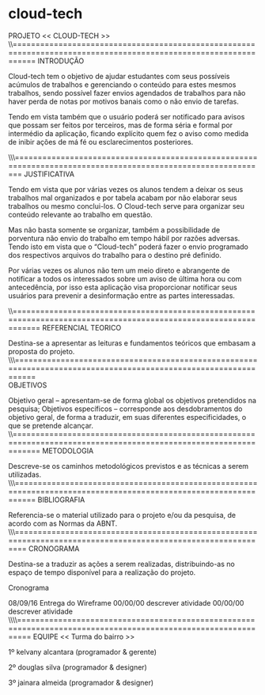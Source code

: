 # cloud-tech

PROJETO << CLOUD-TECH >>
\\\\\=================================================================================================================
INTRODUÇÃO


 Cloud-tech tem o objetivo de ajudar estudantes com seus possíveis acúmulos de trabalhos e gerenciando o conteúdo para estes mesmos trabalhos, sendo possível fazer envios agendados de trabalhos para não haver perda de notas por motivos banais como o não envio de tarefas.

Tendo em vista também que o usuário poderá ser notificado para avisos que possam ser feitos por terceiros,  mas de forma séria e formal por intermédio da aplicação, ficando explícito quem fez o aviso como medida de inibir ações de má fé ou esclarecimentos posteriores.

\\\\\\==============================================================================================================
JUSTIFICATIVA


Tendo em vista que por várias vezes os alunos tendem a deixar os seus trabalhos mal organizados e por tabela acabam por não elaborar seus trabalhos ou mesmo conclui-los. O Cloud-tech serve para organizar seu conteúdo relevante ao trabalho em questão.

Mas não basta somente se organizar, também a possibilidade de porventura não envio do trabalho em tempo hábil por razões adversas. Tendo isto em vista que o “Cloud-tech” poderá fazer o envio programado dos respectivos arquivos do trabalho para o destino pré definido.

Por várias vezes os alunos não tem um meio direto e abrangente de notificar a todos os interessados sobre um aviso de última hora ou com antecedência, por isso esta aplicação visa proporcionar notificar seus usuários para prevenir a desinformação entre as partes interessadas.

\\\\\==================================================================================================================
REFERENCIAL TEORICO

 Destina-se a apresentar as leituras e fundamentos teóricos que embasam a proposta do projeto.
 \\\\\\=================================================================================================================  
OBJETIVOS

 Objetivo geral – apresentam-se de forma global os objetivos pretendidos na pesquisa;
 Objetivos específicos – corresponde aos desdobramentos do objetivo geral, de forma a traduzir, em suas diferentes especificidades, o que se pretende alcançar.
\\\\\================================================================================================================== 
METODOLOGIA

  Descreve-se os caminhos metodológicos previstos e as técnicas a serem utilizadas.
\\\\\\================================================================================================================= 
BIBLIOGRAFIA

  Referencia-se o material utilizado para o projeto e/ou da pesquisa, de acordo com as Normas da ABNT.
 \\\\\\\===============================================================================================================
CRONOGRAMA

 Destina-se a traduzir as ações a serem realizadas, distribuindo-as no espaço de tempo disponível para a realização do projeto.

 Cronograma

08/09/16 Entrega do Wireframe
00/00/00 descrever atividade
00/00/00 descrever atividade
\\\\\\\\\===============================================================================================================
EQUIPE << Turma do bairro >>

1º kelvany alcantara (programador & gerente)

2º douglas silva     (programador & designer)

3º jainara almeida   (programador & designer)
